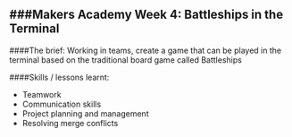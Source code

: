 ###Makers Academy Week 4: Battleships in the Terminal
-----------------------------------------

####The brief: Working in teams, create a game that can be played in the terminal based on the traditional board game called Battleships

####Skills / lessons learnt:
 * Teamwork
 * Communication skills
 * Project planning and management
 * Resolving merge conflicts
